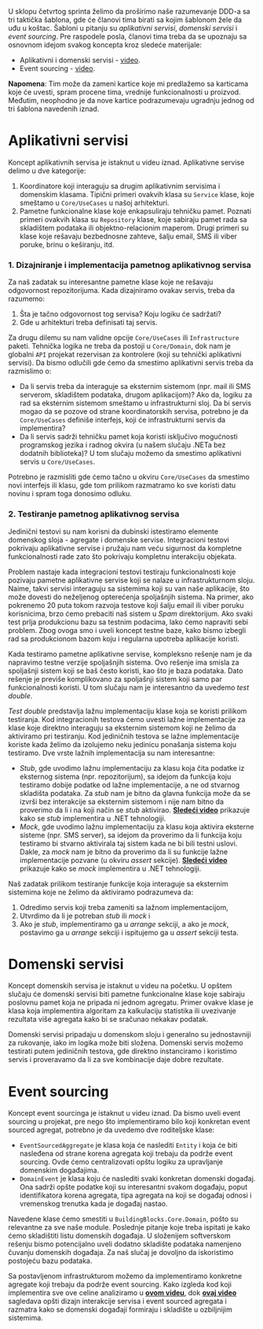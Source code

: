 U sklopu četvrtog sprinta želimo da proširimo naše razumevanje DDD-a sa tri taktička šablona, gde će članovi tima birati sa kojim šablonom žele da uđu u koštac. Šabloni u pitanju su _aplikativni servisi_, _domenski servisi_ i _event sourcing_. Pre raspodele posla, članovi tima treba da se upoznaju sa osnovnom idejom svakog koncepta kroz sledeće materijale:

- Aplikativni i domenski servisi - [video](https://youtu.be/Y8I4THKo9HA).
- Event sourcing - [video](https://youtu.be/cTMG3QB7Lys).

**Napomena**: Tim može da zameni kartice koje mi predlažemo sa karticama koje će uvesti, spram procene tima, vrednije funkcionalnosti u proizvod. Međutim, neophodno je da nove kartice podrazumevaju ugradnju jednog od tri šablona navedenih iznad.

# Aplikativni servisi
Koncept aplikativnih servisa je istaknut u videu iznad. Aplikativne servise delimo u dve kategorije:

1. Koordinatore koji interaguju sa drugim aplikativnim servisima i domenskim klasama. Tipični primeri ovakvih klasa su `Service` klase, koje smeštamo u `Core/UseCases` u našoj arhitekturi.
2. Pametne funkcionalne klase koje enkapsuliraju tehničku pamet. Poznati primeri ovakvih klasa su `Repository` klase, koje sabiraju pamet rada sa skladištem podataka ili objektno-relacionim maperom. Drugi primeri su klase koje rešavaju bezbednosne zahteve, šalju email, SMS ili viber poruke, brinu o keširanju, itd.

### 1. Dizajniranje i implementacija pametnog aplikativnog servisa
Za naš zadatak su interesantne pametne klase koje ne rešavaju odgovornost repozitorijuma. Kada dizajniramo ovakav servis, treba da razumemo:

1. Šta je tačno odgovornost tog servisa? Koju logiku će sadržati?
2. Gde u arhitekturi treba definisati taj servis.

Za drugu dilemu su nam validne opcije `Core/UseCases` ili `Infrastructure` paketi. Tehnička logika ne treba da postoji u `Core/Domain`, dok nam je globalni `API` projekat rezervisan za kontrolere (koji su tehnički aplikativni servisi). Da bismo odlučili gde ćemo da smestimo aplikativni servis treba da razmislimo o:

- Da li servis treba da interaguje sa eksternim sistemom (npr. mail ili SMS serverom, skladištem podataka, drugom aplikacijom)? Ako da, logiku za rad sa eksternim sistemom smeštamo u infrastrukturni sloj. Da bi servis mogao da se pozove od strane koordinatorskih servisa, potrebno je da `Core/UseCases` definiše interfejs, koji će infrastrukturni servis da implementira?
- Da li servis sadrži tehničku pamet koja koristi isključivo mogućnosti programskog jezika i radnog okvira (u našem slučaju .NETa bez dodatnih biblioteka)? U tom slučaju možemo da smestimo aplikativni servis u `Core/UseCases`.

Potrebno je razmisliti gde ćemo tačno u okviru `Core/UseCases` da smestimo novi interfejs ili klasu, gde tom prilikom razmatramo ko sve koristi datu novinu i spram toga donosimo odluku.

### 2. Testiranje pametnog aplikativnog servisa
Jedinični testovi su nam korisni da dubinski istestiramo elemente domenskog sloja - agregate i domenske servise. Integracioni testovi  pokrivaju aplikativne servise i pružaju nam veću sigurnost da kompletne funkcionalnosti rade zato što pokrivaju kompletnu interakciju objekata.

Problem nastaje kada integracioni testovi testiraju funkcionalnosti koje pozivaju pametne aplikativne servise koji se nalaze u infrastrukturnom sloju. Naime, takvi servisi interaguju sa sistemima koji su van naše aplikacije, što može dovesti do neželjenog opterećenja spoljašnjih sistema. Na primer, ako pokrenemo 20 puta tokom razvoja testove koji šalju email ili viber poruku korisnicima, brzo ćemo prebaciti naš sistem u _Spam_ direktorijum. Ako svaki test prlja produkcionu bazu sa testnim podacima, lako ćemo napraviti sebi problem. Zbog ovoga smo i uveli koncept testne baze, kako bismo izbegli rad sa produkcionom bazom koju i regularna upotreba aplikacije koristi.

Kada testiramo pametne aplikativne servise, kompleksno rešenje nam je da napravimo testne verzije spoljašnjih sistema. Ovo rešenje ima smisla za spoljašnji sistem koji se baš često koristi, kao što je baza podataka. Dato rešenje je previše komplikovano za spoljašnji sistem koji samo par funkcionalnosti koristi. U tom slučaju nam je interesantno da uvedemo _test double_.

_Test double_ predstavlja lažnu implementaciju klase koja se koristi prilikom testiranja. Kod integracionih testova ćemo uvesti lažne implementacije za klase koje direktno interaguju sa eksternim sistemom koji ne želimo da aktiviramo pri testiranju. Kod jediničnih testova se lažne implementacije koriste kada želimo da izolujemo neku jedinicu ponašanja sistema koju testiramo. Dve vrste lažnih implementacija su nam interesantne:

- _Stub_, gde uvodimo lažnu implementaciju za klasu koja čita podatke iz eksternog sistema (npr. repozitorijum), sa idejom da funkcija koju testiramo dobije podatke od lažne implementacije, a ne od stvarnog skladišta podataka. Za _stub_ nam je bitno da glavna funkcija može da se izvrši bez interakcije sa eksternim sistemom i nije nam bitno da proverimo da li i na koji način se _stub_ aktivirao. **[Sledeći video](https://www.youtube.com/watch?v=iQJ448L5sdE)** prikazuje kako se _stub_ implementira u .NET tehnologiji.
- _Mock_, gde uvodimo lažnu implementaciju za klasu koja aktivira eksterne sisteme (npr. SMS server), sa idejom da proverimo da li funkcija koju testiramo bi stvarno aktivirala taj sistem kada ne bi bili testni uslovi. Dakle, za _mock_ nam je bitno da proverimo da li su funkcije lažne implementacije pozvane (u okviru _assert_ sekcije). **[Sledeći video](https://www.youtube.com/watch?v=Qn2rYN6vNHo)** prikazuje kako se _mock_ implementira u .NET tehnologiji.

Naš zadatak prilikom testiranje funkcije koja interaguje sa eksternim sistemima koje ne želimo da aktiviramo podrazumeva da:

1. Odredimo servis koji treba zameniti sa lažnom implementacijom,
2. Utvrdimo da li je potreban _stub_ ili _mock_ i
3. Ako je _stub_, implementiramo ga u _arrange_ sekciji, a ako je _mock_, postavimo ga u _arrange_ sekciji i ispitujemo ga u _assert_ sekciji testa.

# Domenski servisi
Koncept domenskih servisa je istaknut u videu na početku. U opštem slučaju će domenski servisi biti pametne funkcionalne klase koje sabiraju poslovnu pamet koja ne pripada ni jednom agregatu. Primer ovakve klase je klasa koja implementira algoritam za kalkulaciju statistika ili uvezivanje rezultata više agregata kako bi se sračunao nekakav podatak.

Domenski servisi pripadaju u domenskom sloju i generalno su jednostavniji za rukovanje, iako im logika može biti složena. Domenski servis možemo testirati putem jediničnih testova, gde direktno instanciramo i koristimo servis i proveravamo da li za sve kombinacije daje dobre rezultate.

# Event sourcing
Koncept event sourcinga je istaknut u videu iznad. Da bismo uveli event sourcing u projekat, pre nego što implementiramo bilo koji konkretan event sourced agregat, potrebno je da uvedemo dve roditeljske klase:

- `EventSourcedAggregate` je klasa koja će naslediti `Entity` i koja će biti nasleđena od strane korena agregata koji trebaju da podrže event sourcing. Ovde ćemo centralizovati opštu logiku za upravljanje domenskim događajima.
- `DomainEvent` je klasa koju će naslediti svaki konkretan domenski događaj. Ona sadrži opšte podatke koji su interesantni svakom događaju, poput identifikatora korena agregata, tipa agregata na koji se događaj odnosi i vremenskog trenutka kada je događaj nastao.

Navedene klase ćemo smestiti u `BuildingBlocks.Core.Domain`, pošto su relevantne za sve naše module. Poslednje pitanje koje treba ispitati je kako ćemo skladištiti listu domenskih događaja. U složenijem softverskom rešenju bismo potencijalno uveli dodatno skladište podataka namenjeno čuvanju domenskih događaja. Za naš slučaj je dovoljno da iskoristimo postojeću bazu podataka.

Sa postavljenom infrastrukturom možemo da implementiramo konkretne agregate koji trebaju da podrže event sourcing. Kako izgleda kod koji implementira sve ove celine analiziramo u **[ovom videu](https://www.youtube.com/watch?v=PjI42va62aU)**, dok **[ovaj video](https://www.youtube.com/watch?v=CsxvOFhpmRg)** sagledava opšti dizajn interakcije servisa i event sourced agregata i razmatra kako se domenski događaji formiraju i skladište u ozbiljnijim sistemima.
